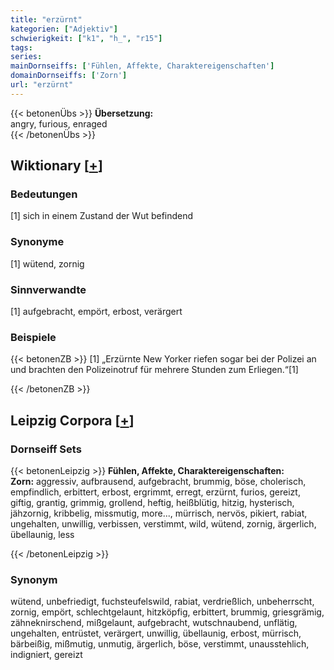 ```yaml
---
title: "erzürnt"
kategorien: ["Adjektiv"]
schwierigkeit: ["k1", "h_", "r15"]
tags:
series:
mainDornseiffs: ['Fühlen, Affekte, Charaktereigenschaften']
domainDornseiffs: ['Zorn']
url: "erzürnt"
---
```


{{< betonenÜbs >}}
**Übersetzung:**  
angry, furious, enraged  
{{< /betonenÜbs >}}

## Wiktionary [[+](https://de.wiktionary.org/wiki/erzürnt)]

### Bedeutungen
[1] sich in einem Zustand der Wut befindend  

### Synonyme
[1] wütend, zornig  

### Sinnverwandte
[1] aufgebracht, empört, erbost, verärgert  

### Beispiele
{{< betonenZB >}}
[1] „Erzürnte New Yorker riefen sogar bei der Polizei an und brachten den Polizeinotruf für mehrere Stunden zum Erliegen.“[1]  

{{< /betonenZB >}}

## Leipzig Corpora [[+](https://corpora.uni-leipzig.de/en/res?word=erzürnt&corpusId=deu_newscrawl-public_2018)]

### Dornseiff Sets
{{< betonenLeipzig >}}
**Fühlen, Affekte, Charaktereigenschaften:**  
**Zorn:** aggressiv, aufbrausend, aufgebracht, brummig, böse, cholerisch, empfindlich, erbittert, erbost, ergrimmt, erregt, erzürnt, furios, gereizt, giftig, grantig, grimmig, grollend, heftig, heißblütig, hitzig, hysterisch, jähzornig, kribbelig, missmutig, more..., mürrisch, nervös, pikiert, rabiat, ungehalten, unwillig, verbissen, verstimmt, wild, wütend, zornig, ärgerlich, übellaunig, less  

{{< /betonenLeipzig >}}

### Synonym
wütend, unbefriedigt, fuchsteufelswild, rabiat, verdrießlich, unbeherrscht, zornig, empört, schlechtgelaunt, hitzköpfig, erbittert, brummig, griesgrämig, zähneknirschend, mißgelaunt, aufgebracht, wutschnaubend, unflätig, ungehalten, entrüstet, verärgert, unwillig, übellaunig, erbost, mürrisch, bärbeißig, mißmutig, unmutig, ärgerlich, böse, verstimmt, unausstehlich, indigniert, gereizt

